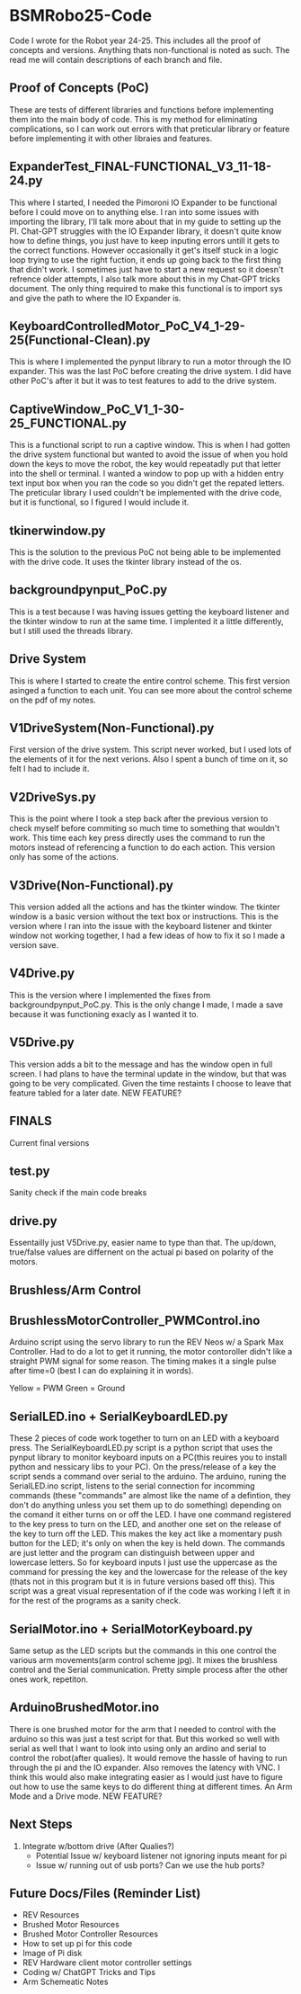 # BSMRobo25-Code
Code I wrote for the Robot year 24-25. This includes all the proof of concepts and versions. Anything thats non-functional is noted as such.
The read me will contain descriptions of each branch and file.

Proof of Concepts (PoC)
---
These are tests of different libraries and functions before implementing them into the main body of code. This is my method for eliminating 
complications, so I can work out errors with that preticular library or feature before implementing it with other libraies and features.

ExpanderTest_FINAL-FUNCTIONAL_V3_11-18-24.py
----
This where I started, I needed the Pimoroni IO Expander to be functional before I could move on to anything else. I ran into some issues 
with importing the library, I'll talk more about that in my guide to setting up the PI. Chat-GPT struggles with the IO Expander library, it 
doesn't quite know how to define things, you just have to keep inputing errors untill it gets to the correct functions. However occasionally 
it get's itself stuck in a logic loop trying to use the right fuction, it ends up going back to the first thing that didn't work. I 
sometimes just have to start a new request so it doesn't refrence older attempts, I also talk more about this in my Chat-GPT tricks 
document. The only thing required to make this functional is to import sys and give the path to where the IO Expander is.

KeyboardControlledMotor_PoC_V4_1-29-25(Functional-Clean).py
----
This is where I implemented the pynput library to run a motor through the IO expander. This was the last PoC before creating the drive 
system. I did have other PoC's after it but it was to test features to add to the drive system. 

CaptiveWindow_PoC_V1_1-30-25_FUNCTIONAL.py
----
This is a functional script to run a captive window. This is when I had gotten the drive system functional but wanted to avoid the issue of 
when you hold down the keys to move the robot, the key would repeatadly put that letter into the shell or terminal. I wanted a window to pop 
up with a hidden entry text input box when you ran the code so you didn't get the repated letters. The preticular library I used couldn't be 
implemented with the drive code, but it is functional, so I figured I would include it.

tkinerwindow.py
----
This is the solution to the previous PoC not being able to be implemented with the drive code. It uses the tkinter library instead of the os.

backgroundpynput_PoC.py
----
This is a test because I was having issues getting the keyboard listener and the tkinter window to run at the same time. I implented it a 
little differently, but I still used the threads library.

Drive System
----
This is where I started to create the entire control scheme. This first version asinged a function to each unit. You can see more about the control scheme on the pdf of my notes.

V1DriveSystem(Non-Functional).py
----
First version of the drive system. This script never worked, but I used lots of the elements of it for the next verions. Also I spent a bunch of time on it, so felt I had to include it.

V2DriveSys.py
----
This is the point where I took a step back after the previous version to check myself before commiting so much time to something that wouldn't work. This time each key press directly uses the command to run the motors instead of referencing a function to do each action. 
This version only has some of the actions.

V3Drive(Non-Functional).py
----
This version added all the actions and has the tkinter window. The tkinter window is a basic version without the text box or instructions. 
This is the version where I ran into the issue with the keyboard listener and tkinter window not working together, I had a few ideas of how 
to fix it so I made a version save. 

V4Drive.py
----
This is the version where I implemented the fixes from backgroundpynput_PoC.py. This is the only change I made, I made a save because it was 
functioning exacly as I wanted it to.

V5Drive.py
----
This version adds a bit to the message and has the window open in full screen. I had plans to have the terminal update in the 
window, but that was going to be very complicated. Given the time restaints I choose to leave that feature tabled for a later 
date. NEW FEATURE?

FINALS
----
Current final versions

test.py
----
Sanity check if the main code breaks

drive.py
----
Essentailly just V5Drive.py, easier name to type than that. The up/down, true/false values are differnent on the actual pi based 
on polarity of the motors.



Brushless/Arm Control
----

BrushlessMotorController_PWMControl.ino
----
Arduino script using the servo library to run the REV Neos w/ a Spark Max Controller. Had to do a lot to get it running, the 
motor contoroller didn't like a straight PWM signal for some reason. The timing makes it a single pulse after time=0 (best I can 
do explaining it in words).

Yellow = PWM
Green = Ground

SerialLED.ino + SerialKeyboardLED.py
----
These 2 pieces of code work together to turn on an LED with a keyboard press. The SerialKeyboardLED.py script is a python script that uses the pynput library to monitor keyboard inputs on a PC(this reuires you to install python and nessicary libs to your PC). 
On the press/release of a key the script sends a command over serial to the arduino. The arduino, runing the SerialLED.ino script, listens to the serial connection for incomming commands (these "commands" are almost like the name of a defintion, they don't do anything 
unless you set them up to do something) depending on the comand it either turns on or off the LED. I have one command registered to the key press to turn on the LED, and another one set on the release of the key to turn off the LED. This makes the key act like a momentary 
push button for the LED; it's only on when the key is held down. The commands are just letter and the program can distinguish between upper and lowercase letters. So for keyboard inputs I just use the uppercase as the command for pressing the key and the lowercase for the 
release of the key (thats not in this program but it is in future versions based off this). This script was a great visual representation of if the code was working I left it in for the rest of the programs as a sanity check.

SerialMotor.ino + SerialMotorKeyboard.py
----
Same setup as the LED scripts but the commands in this one control the various arm movements(arm control scheme jpg). It mixes the brushless control and the Serial communication. Pretty simple process after the other ones work, repetiton. 

ArduinoBrushedMotor.ino
----
There is one brushed motor for the arm that I needed to control with the arduino so this was just a test script for that. But this worked so well with serial as well that I want to look into using only an ardino and serial to control the robot(after qualies). It would 
remove the hassle of having to run through the pi and the IO expander. Also removes the latency with VNC. I think this would also make integrating easier as I would just have to figure out how to use the same keys to do different thing at different times. An Arm Mode and a 
Drive mode. NEW FEATURE?

Next Steps
----
1. Integrate w/bottom drive (After Qualies?)
   - Potential Issue w/ keyboard listener not ignoring inputs meant for pi
   - Issue w/ running out of usb ports? Can we use the hub ports? 

Future Docs/Files (Reminder List)
----
- REV Resources
- Brushed Motor Resources
- Brushed Motor Controller Resources
- How to set up pi for this code
- Image of Pi disk
- REV Hardware client motor controller settings
- Coding w/ ChatGPT Tricks and Tips
- Arm Schemeatic Notes
